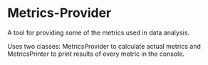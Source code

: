# Metrics-Provider
A tool for providing some of the metrics used in data analysis.

Uses two classes: MetricsProvider to calculate actual metrics and MetricsPrinter to print results of every metric in the console.
